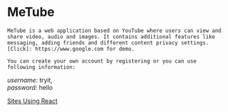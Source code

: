 # MeTube
	MeTube is a web application based on YouTube where users can view and share video, audio and images. It	contains additional features like messaging, adding friends and different content privacy settings. [Click]: https://www.google.com for demo.
	
	You can create your own account by registering or you can use following information:
	
  *username:* tryit,  
  *password:* hello
  
  [Sites Using React](https://github.com/facebook/react/wiki/Sites-Using-React)
